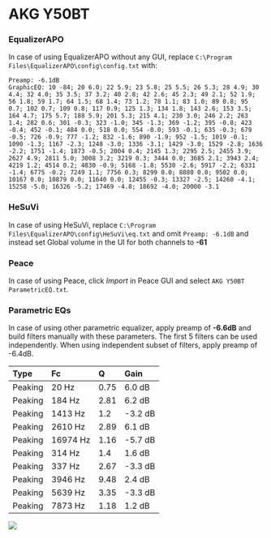 # AKG Y50BT

### EqualizerAPO
In case of using EqualizerAPO without any GUI, replace `C:\Program Files\EqualizerAPO\config\config.txt`
with:
```
Preamp: -6.1dB
GraphicEQ: 10 -84; 20 6.0; 22 5.9; 23 5.8; 25 5.5; 26 5.3; 28 4.9; 30 4.4; 32 4.0; 35 3.5; 37 3.2; 40 2.8; 42 2.6; 45 2.3; 49 2.1; 52 1.9; 56 1.8; 59 1.7; 64 1.5; 68 1.4; 73 1.2; 78 1.1; 83 1.0; 89 0.8; 95 0.7; 102 0.7; 109 0.8; 117 0.9; 125 1.3; 134 1.8; 143 2.6; 153 3.5; 164 4.7; 175 5.7; 188 5.9; 201 5.3; 215 4.1; 230 3.0; 246 2.2; 263 1.4; 282 0.6; 301 -0.3; 323 -1.0; 345 -1.3; 369 -1.2; 395 -0.8; 423 -0.4; 452 -0.1; 484 0.0; 518 0.0; 554 -0.0; 593 -0.1; 635 -0.3; 679 -0.5; 726 -0.9; 777 -1.2; 832 -1.6; 890 -1.9; 952 -1.5; 1019 -0.1; 1090 -1.3; 1167 -2.3; 1248 -3.0; 1336 -3.1; 1429 -3.0; 1529 -2.8; 1636 -2.2; 1751 -1.4; 1873 -0.5; 2004 0.4; 2145 1.3; 2295 2.5; 2455 3.9; 2627 4.9; 2811 5.0; 3008 3.2; 3219 0.3; 3444 0.0; 3685 2.1; 3943 2.4; 4219 1.2; 4514 0.2; 4830 -0.9; 5168 -1.8; 5530 -2.6; 5917 -2.2; 6331 -1.4; 6775 -0.2; 7249 1.1; 7756 0.3; 8299 0.0; 8880 0.0; 9502 0.0; 10167 0.0; 10879 0.0; 11640 0.0; 12455 -0.3; 13327 -2.5; 14260 -4.1; 15258 -5.0; 16326 -5.2; 17469 -4.8; 18692 -4.0; 20000 -3.1
```

### HeSuVi
In case of using HeSuVi, replace `C:\Program Files\EqualizerAPO\config\HeSuVi\eq.txt` and omit `Preamp:
-6.1dB` and instead set Global volume in the UI for both channels to **-61**

### Peace
In case of using Peace, click *Import* in Peace GUI and select `AKG Y50BT ParametricEQ.txt`.

### Parametric EQs
In case of using other parametric equalizer, apply preamp of **-6.6dB** and build filters manually
with these parameters. The first 5 filters can be used independently.
When using independent subset of filters, apply preamp of -6.4dB.

| Type    | Fc       |    Q | Gain    |
|:--------|:---------|:-----|:--------|
| Peaking | 20 Hz    | 0.75 | 6.0 dB  |
| Peaking | 184 Hz   | 2.81 | 6.2 dB  |
| Peaking | 1413 Hz  | 1.2  | -3.2 dB |
| Peaking | 2610 Hz  | 2.89 | 6.1 dB  |
| Peaking | 16974 Hz | 1.16 | -5.7 dB |
| Peaking | 314 Hz   | 1.4  | 1.6 dB  |
| Peaking | 337 Hz   | 2.67 | -3.3 dB |
| Peaking | 3946 Hz  | 9.48 | 2.4 dB  |
| Peaking | 5639 Hz  | 3.35 | -3.3 dB |
| Peaking | 7873 Hz  | 1.18 | 1.2 dB  |

![](https://raw.githubusercontent.com/jaakkopasanen/AutoEq/master/results/oratory1990/harman_over-ear_2018/AKG%20Y50BT/AKG%20Y50BT.png)